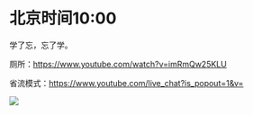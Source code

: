 # 北京时间10:00

学了忘，忘了学。

厕所：https://www.youtube.com/watch?v=imRmQw25KLU

省流模式：https://www.youtube.com/live_chat?is_popout=1&v=

<img src="https://img.nga.178.com/attachments/mon_202105/03/7nQ16w-kh2mZ13T3cSge-lt.png"></img>